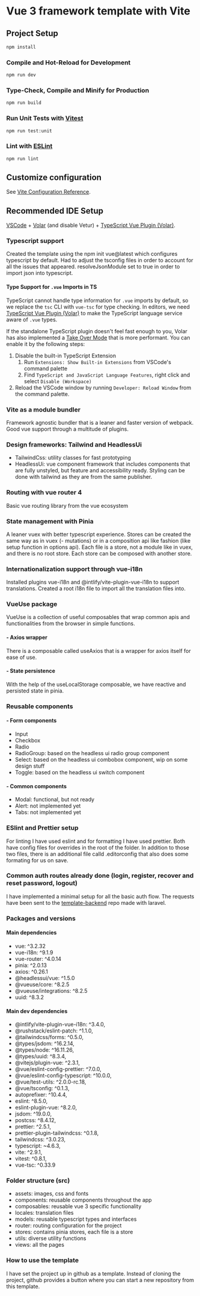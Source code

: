 # Vue 3 framework template with Vite

## Project Setup

```sh
npm install
```

### Compile and Hot-Reload for Development

```sh
npm run dev
```

### Type-Check, Compile and Minify for Production

```sh
npm run build
```

### Run Unit Tests with [Vitest](https://vitest.dev/)

```sh
npm run test:unit
```

### Lint with [ESLint](https://eslint.org/)

```sh
npm run lint
```

## Customize configuration

See [Vite Configuration Reference](https://vitejs.dev/config/).

## Recommended IDE Setup

[VSCode](https://code.visualstudio.com/) + [Volar](https://marketplace.visualstudio.com/items?itemName=johnsoncodehk.volar) (and disable Vetur) + [TypeScript Vue Plugin (Volar)](https://marketplace.visualstudio.com/items?itemName=johnsoncodehk.vscode-typescript-vue-plugin).

### Typescript support

Created the template using the npm init vue@latest which configures typescript by default. Had to adjust the tsconfig files in order to account for
all the issues that appeared. resolveJsonModule set to true in order to import json into typescript.

#### Type Support for `.vue` Imports in TS

TypeScript cannot handle type information for `.vue` imports by default, so we replace the `tsc` CLI with `vue-tsc` for type checking. In editors, we need [TypeScript Vue Plugin (Volar)](https://marketplace.visualstudio.com/items?itemName=johnsoncodehk.vscode-typescript-vue-plugin) to make the TypeScript language service aware of `.vue` types.

If the standalone TypeScript plugin doesn't feel fast enough to you, Volar has also implemented a [Take Over Mode](https://github.com/johnsoncodehk/volar/discussions/471#discussioncomment-1361669) that is more performant. You can enable it by the following steps:

1. Disable the built-in TypeScript Extension
    1. Run `Extensions: Show Built-in Extensions` from VSCode's command palette
    2. Find `TypeScript and JavaScript Language Features`, right click and select `Disable (Workspace)`
2. Reload the VSCode window by running `Developer: Reload Window` from the command palette.

### Vite as a module bundler

Framework agnostic bundler that is a leaner and faster version of webpack. Good vue support through a multitude of plugins.

### Design frameworks: Tailwind and HeadlessUi

-   TailwindCss: utility classes for fast prototyping
-   HeadlessUi: vue component framework that includes components that are fully unstyled, but feature and accessibility ready. Styling can be done with tailwind as they are from the same publisher.

### Routing with vue router 4

Basic vue routing library from the vue ecosystem

### State management with Pinia

A leaner vuex with better typescript experience. Stores can be created the same way as in vuex (- mutations) or in a composition api like fashion (like setup function in options api). Each file is a store, not a module like in vuex, and there is no root store. Each store can be composed with another store.

### Internationalization support through vue-i18n

Installed plugins vue-i18n and @intlify/vite-plugin-vue-i18n to support translations. Created a root i18n file to import all the translation files into.

### VueUse package

VueUse is a collection of useful composables that wrap common apis and functionalities from the browser in simple functions.

#### - Axios wrapper

There is a composable called useAxios that is a wrapper for axios itself for ease of use.

#### - State persistence

With the help of the useLocalStorage composable, we have reactive and persisted state in pinia.

### Reusable components

#### - Form components

-   Input
-   Checkbox
-   Radio
-   RadioGroup: based on the headless ui radio group component
-   Select: based on the headless ui combobox component, wip on some design stuff
-   Toggle: based on the headless ui switch component

#### - Common components

-   Modal: functional, but not ready
-   Alert: not implemented yet
-   Tabs: not implemented yet

### ESlint and Prettier setup

For linting I have used eslint and for formatting I have used prettier. Both have config files for overrides in the root of the folder. In addition to those two files, there is an additional file calld .editorconfig that also does some formating for us on save.

### Common auth routes already done (login, register, recover and reset password, logout)

I have implemented a minimal setup for all the basic auth flow. The requests have been sent to the [template-backend](https://github.com/genuineq/template-backend) repo made with laravel.

### Packages and versions

#### Main dependencies
- vue: ^3.2.32
- vue-i18n: ^9.1.9
- vue-router: ^4.0.14
- pinia: ^2.0.13
- axios: ^0.26.1
- @headlessui/vue: ^1.5.0
- @vueuse/core: ^8.2.5
- @vueuse/integrations: ^8.2.5
- uuid: ^8.3.2

#### Main dev dependencies
- @intlify/vite-plugin-vue-i18n: ^3.4.0,
- @rushstack/eslint-patch: ^1.1.0,
- @tailwindcss/forms: ^0.5.0,
- @types/jsdom: ^16.2.14,
- @types/node: ^16.11.26,
- @types/uuid: ^8.3.4,
- @vitejs/plugin-vue: ^2.3.1,
- @vue/eslint-config-prettier: ^7.0.0,
- @vue/eslint-config-typescript: ^10.0.0,
- @vue/test-utils: ^2.0.0-rc.18,
- @vue/tsconfig: ^0.1.3,
- autoprefixer: ^10.4.4,
- eslint: ^8.5.0,
- eslint-plugin-vue: ^8.2.0,
- jsdom: ^19.0.0,
- postcss: ^8.4.12,
- prettier: ^2.5.1,
- prettier-plugin-tailwindcss: ^0.1.8,
- tailwindcss: ^3.0.23,
- typescript: ~4.6.3,
- vite: ^2.9.1,
- vitest: ^0.8.1,
- vue-tsc: ^0.33.9

### Folder structure (src)
- assets: images, css and fonts
- components: reusable components throughout the app
- composables: reusable vue 3 specific functionality
- locales: translation files
- models: reusable typescript types and interfaces
- router: routing configuration for the project
- stores: contains pinia stores, each file is a store
- utils: diverse utility functions
- views: all the pages

### How to use the template
I have set the project up in github as a template. Instead of cloning the project, github provides a button where you can start a new repository from this template.


